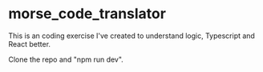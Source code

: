 # morse_code_translator

This is an coding exercise I've created to understand logic, Typescript and React better. 

Clone the repo and "npm run dev".
